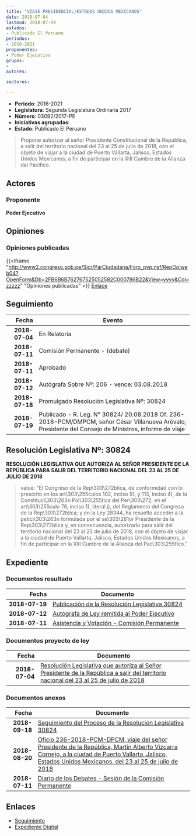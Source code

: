```yaml
---
title: "VIAJE PRESIDENCIAL/ESTADOS UNIDOS MEXICANOS"
date: 2018-07-04
lastmod: 2018-07-19
estados:
- Publicado El Peruano
periodos:
- 2016-2021
proponentes:
- Poder Ejecutivo
grupos:
- 
autores:

sectores:

---
```

- **Periodo**: 2016-2021
- **Legislatura**: Segunda Legislatura Ordinaria 2017
- **Número**: 03092/2017-PE
- **Iniciativas agrupadas**: 
- **Estado**: Publicado El Peruano

> Propone autorizar al señor Presidente Constitucional de la República, a salir del territorio nacional del 23 al 25 de julio de 2018, con el objeto de viajar a la ciudad de Puerto Vallarta, Jalisco, Estados Unidos Mexicanos, a fin de participar en la XIII Cumbre de la Alianza del Pacífico.


## Actores

### Proponente

**Poder Ejecutivo**

## Opiniones

### Opiniones publicadas

{{<iframe "http://www2.congreso.gob.pe/Sicr/ParCiudadana/Foro_pvp.nsf/RepOpiweb04?OpenForm&Db=2FB6B6B762767525052582C000786B22&View=yyyy&Col=zzzzz" "Opiniones publicadas" >}}
[Enlace](http://www2.congreso.gob.pe/Sicr/ParCiudadana/Foro_pvp.nsf/RepOpiweb04?OpenForm&Db=2FB6B6B762767525052582C000786B22&View=yyyy&Col=zzzzz)


## Seguimiento

| Fecha | Evento |
|------:|--------|
| **2018-07-04** | En Relatoría |
| **2018-07-11** | Comisión Permanente - (debate) |
| **2018-07-11** | Aprobado |
| **2018-07-12** | Autógrafa Sobre Nº: 206 - vence: 03.08.2018 |
| **2018-07-18** | Promulgado Resolución Legislativa Nº: 30824 |
| **2018-07-19** | Publicado - R. Leg. N° 30824/ 20.08.2018 Of. 236-2016-PCM/DMPCM, señor César Villanueva Arévalo, Presidente del Consejo de Ministros, informe de viaje |

## Resolución Legislativa Nº: 30824

**RESOLUCIÓN LEGISLATIVA QUE AUTORIZA AL SEÑOR PRESIDENTE DE LA REPÚBLICA PARA SALIR DEL TERRITORIO NACIONAL DEL 23 AL 25 DE JULIO DE 2018**

> value: "El Congreso de la Rep\303\272blica, de conformidad con lo prescrito en los art\303\255culos 102, inciso 9), y 113, inciso 4), de la Constituci\303\263n Pol\303\255tica del Per\303\272; en el art\303\255culo 76, inciso 1), literal j), del Reglamento del Congreso de la Rep\303\272blica; y en la Ley 28344, ha resuelto acceder a la petici\303\263n formulada por el se\303\261or Presidente de la Rep\303\272blica y, en consecuencia, autorizarlo para salir del territorio nacional del 23 al 25 de julio de 2018, con el objeto de viajar a la ciudad de Puerto Vallarta, Jalisco, Estados Unidos Mexicanos, a fin de participar en la XIII Cumbre de la Alianza del Pac\303\255fico."


## Expediente

### Documentos resultado

| Fecha | Documento |
|------:|-----------|
| **2018-07-19** | [Publicación de la Resolución Legislativa 30824](http://www.leyes.congreso.gob.pe/Documentos/2016_2021/ADLP/Normas_Legales/30824-RLG.pdf) |
| **2018-07-12** | [Autógrafa de Ley remitida al Poder Ejecutivo](http://www.leyes.congreso.gob.pe/Documentos/2016_2021/ADLP/Texto_Aprobado/AU0309220180712.pdf) |
| **2018-07-11** | [Asistencia y Votación - Comisión Permanente](http://www.leyes.congreso.gob.pe/Documentos/2016_2021/Asistencia_y_Votacion/Proyectos_de_Ley/AVCP0309220180711.pdf) |

### Documentos proyecto de ley

| Fecha | Documento |
|------:|-----------|
| **2018-07-04** | [Resolución Legislativa que autoriza al Señor Presidente de la República a salir del territorio nacional del 23 al 25 de julio de 2018](http://www.leyes.congreso.gob.pe/Documentos/2016_2021/Proyectos_de_Ley_y_de_Resoluciones_Legislativas/PL0309220180704.pdf) |

### Documentos anexos

| Fecha | Documento |
|------:|-----------|
| **2018-09-18** | [Seguimiento del Proceso de la Resolución Legislativa 30824](http://www.leyes.congreso.gob.pe/Documentos/2016_2021/Seguimiento_de_Proyectos_de_Ley/03092PL20180918.pdf) |
| **2018-08-20** | [Oficio 236-2018-PCM-DPCM, viaje del señor Presidente de la República, Martín Alberto Vizcarra Cornejo, a la ciudad de Puerto Vallarta, Jalisco, Estados Unidos Mexicanos, del 23 al 25 de julio de 2018](http://www.leyes.congreso.gob.pe/Documentos/2016_2021/Oficios/Poder_Ejecutivo/OFICIO-236-2018-PCM-DPCM.pdf) |
| **2018-07-11** | [Diario de los Debates - Sesión de la Comisión Permanente](http://www.leyes.congreso.gob.pe/Documentos/2016_2021/ADLP/Diario_Debates/30824-TDD.pdf) |

## Enlaces

- [Seguimiento](http://www2.congreso.gob.pe/Sicr/TraDocEstProc/CLProLey2016.nsf/f7fff46988ca05b1052578e100829cc7/a786bc1e7b8c0be7052582c00061cb2e?OpenDocument)
- [Expediente Digital](http://www2.congreso.gob.pe/Sicr/TraDocEstProc/CLProLey2016.nsf/f7fff46988ca05b1052578e100829cc7/a786bc1e7b8c0be7052582c00061cb2e?OpenDocument&Click=05257FB7005EB655.eb71d0cf91d8294e05256cdf006b5706/$Body/0.1C6C)

